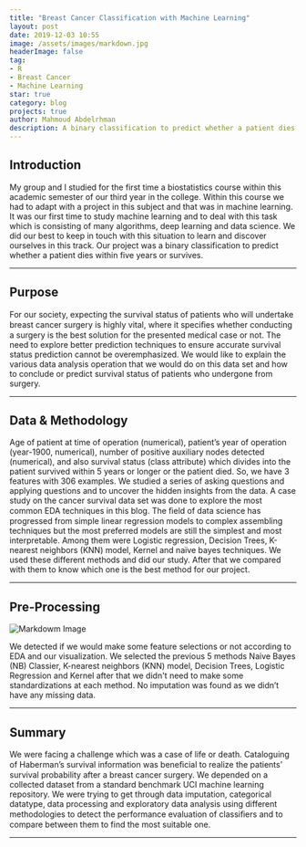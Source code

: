 ```yaml
---
title: "Breast Cancer Classification with Machine Learning"
layout: post
date: 2019-12-03 10:55
image: /assets/images/markdown.jpg
headerImage: false
tag:
- R
- Breast Cancer
- Machine Learning
star: true
category: blog
projects: true
author: Mahmoud Abdelrhman
description: A binary classification to predict whether a patient dies within five years or survives.
---
```


## Introduction

My group and I studied for the first time a biostatistics course within this academic semester of our third year in the college. Within this course we had to adapt with a project in this subject and that was in machine learning. It was our first time to study machine learning and to deal with this task which is consisting of many algorithms, deep learning and data science. We did our best to keep in touch with this situation to learn and discover ourselves in this track. Our project was a binary classification to predict whether a patient dies within five years or survives.

---

## Purpose

For our society, expecting the survival status of patients who will undertake breast cancer surgery is highly vital, where it speciﬁes whether conducting a surgery is the best solution for the presented medical case or not. The need to explore better prediction techniques to ensure accurate survival status prediction cannot be overemphasized. We would like to explain the various data analysis operation that we would do on this data set and how to conclude or predict survival status of patients who undergone from surgery.

---

## Data & Methodology

Age of patient at time of operation (numerical), patient’s year of operation (year-1900, numerical), number of positive auxiliary nodes detected (numerical), and also survival status (class attribute) which divides into the patient survived within 5 years or longer or the patient died. So, we have 3 features with 306 examples.
We studied a series of asking questions and applying questions and to uncover the hidden insights from the data. A case study on the cancer survival data set was done to explore the most common EDA techniques in this blog. 
The ﬁeld of data science has progressed from simple linear regression models to complex assembling techniques but the most preferred models are still the simplest and most interpretable. Among them were Logistic regression, Decision Trees, K-nearest neighbors (KNN) model, Kernel and naïve bayes techniques. We used these different methods and did our study. After that we compared with them to know which one is the best method for our project. 

---
## Pre-Processing

![Markdowm Image][1]


We detected if we would make some feature selections or not according to EDA and our visualization. We selected the previous 5 methods Naive Bayes (NB) Classier, K-nearest neighbors (KNN) model, Decision Trees, Logistic Regression and Kernel after that we didn't need to make some standardizations at each method. No imputation was found as we didn’t have any missing data.

---

## Summary

We were facing a challenge which was a case of life or death. Cataloguing of Haberman’s survival information was beneﬁcial to realize the patients’ survival probability after a breast cancer surgery. We depended on a collected dataset from a standard benchmark UCI machine learning repository. We were trying to get through data imputation, categorical datatype, data processing and exploratory data analysis using different methodologies to detect the performance evaluation of classiﬁers and to compare between them to find the most suitable one.

---

[1]: https://bioengmahmoud.github.io/assets/images/graphs.png